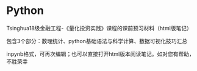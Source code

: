 # Python
Tsinghua18级金融工程-《量化投资实践》课程的课前预习材料（html版笔记）

包含3个部分：数理统计、python基础语法与科学计算、数据可视化技巧汇总

inpynb格式，可再次编辑；也可以直接打开html版本阅读笔记。如对您有帮助，不胜荣幸
